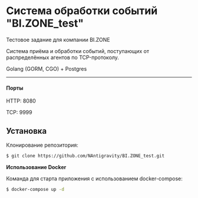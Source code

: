 # Система обработки событий "BI.ZONE_test"
Тестовое задание для компании BI.ZONE

Система приёма и обработки событий, поступающих от распределённых агентов по TCP-протоколу.

Golang (GORM, CGO) + Postgres

---

#### Порты
HTTP: 8080

TCP: 9999

## Установка
Клонирование репозитория:
```sh
$ git clone https://github.com/NAntigravity/BI.ZONE_test.git
```
**Использование Docker**

Команда для старта приложения с использованием docker-compose:
```sh
$ docker-compose up -d
```
